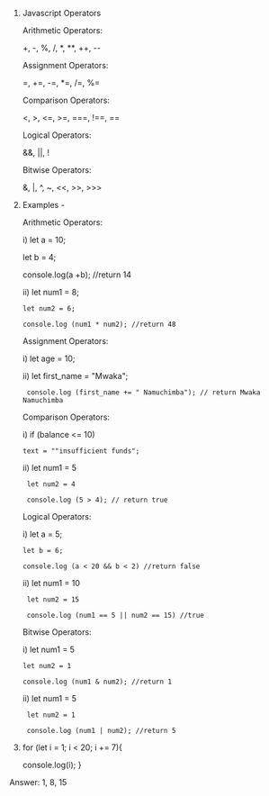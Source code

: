 1. Javascript Operators

   Arithmetic Operators:

   +,   -,   %,   /,   *,   **,   ++,   --

   Assignment Operators:

   =,   +=,  -=,  *=,   /=,   %=

   Comparison Operators:

   <,   >,   <=,  >=,   ===,   !==, ==

   Logical Operators:

   &&,  ||,  !

   Bitwise Operators:

   &,   |,   ^,   ~,   <<,   >>,   >>>


2. Examples -

   Arithmetic Operators:

   i) let a = 10;

      let b = 4;

      console.log(a +b); //return 14

   ii) let num1 = 8;

       let num2 = 6;

       console.log (num1 * num2); //return 48
    
    Assignment Operators:

    i) let age = 10;

    ii) let first_name = "Mwaka";

        console.log (first_name += " Namuchimba"); // return Mwaka Namuchimba

    Comparison Operators:

    i) if (balance <= 10)

       text = ""insufficient funds";

    ii) let num1 = 5 

        let num2 = 4

        console.log (5 > 4); // return true

    Logical Operators:

    i) let a = 5;

       let b = 6;

       console.log (a < 20 && b < 2) //return false

    ii) let num1 = 10

        let num2 = 15

        console.log (num1 == 5 || num2 == 15) //true

    Bitwise Operators:

    i) let num1 = 5 

       let num2 = 1

       console.log (num1 & num2); //return 1

    ii) let num1 = 5 

        let num2 = 1

        console.log (num1 | num2); //return 5
        

4. for (let i = 1; i < 20; i += 7){

    console.log(i);
}

 Answer: 1, 8, 15



        
  
        

    